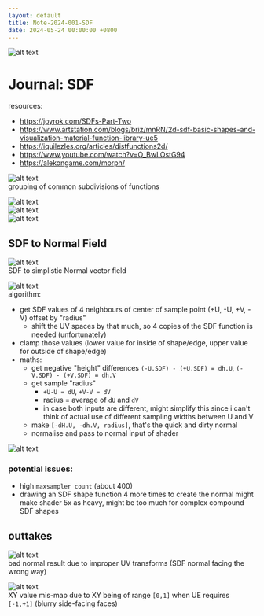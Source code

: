 ```yaml
---
layout: default
title: Note-2024-001-SDF
date: 2024-05-24 00:00:00 +0800
---
```


![alt text](img/2024/Note/001/SDF_Example_tiling.png)

# Journal: SDF

resources:
- https://joyrok.com/SDFs-Part-Two
- https://www.artstation.com/blogs/briz/mnRN/2d-sdf-basic-shapes-and-visualization-material-function-library-ue5
- https://iquilezles.org/articles/distfunctions2d/
- https://www.youtube.com/watch?v=O_BwLOstG94
- https://alekongame.com/morph/

![alt text](img/2024/Note/001/SDF_NodeSummary.png)<br/>
grouping of common subdivisions of functions

![alt text](img/2024/Note/001/SDF_construct0.png)<br/>
![alt text](img/2024/Note/001/SDF_construct1.png)<br/>
![alt text](img/2024/Note/001/SDF_construct2.png)<br/>

## SDF to Normal Field

![alt text](img/2024/Note/001/SDF_NormalNetworkTest.png)<br/>
SDF to simplistic Normal vector field

![alt text](img/2024/Note/001/SDF_NormalFunction.png)<br/>
algorithm:
- get SDF values of 4 neighbours of center of sample point (+U, -U, +V, -V) offset by "radius"
	- shift the UV spaces by that much, so 4 copies of the SDF function is needed (unfortunately)
- clamp those values (lower value for inside of shape/edge, upper value for outside of shape/edge)
- maths:
	- get negative "height" differences `(-U.SDF) - (+U.SDF) = dh.U`, `(-V.SDF) - (+V.SDF) = dh.V` 
	- get sample "radius"
		- `+U-U = dU`, `+V-V = dV`
		- radius = average of `dU` and `dV`
		- in case both inputs are different, might simplify this since i can't think of actual use of different sampling widths between U and V
	- make `[-dH.U, -dh.V, radius]`, that's the quick and dirty normal
	- normalise and pass to normal input of shader

![alt text](img/2024/Note/001/SDF_normalSketch.png)<br>

### potential issues:
- high `maxsampler count` (about 400)
- drawing an SDF shape function 4 more times to create the normal might make shader 5x as heavy, might be too much for complex compound SDF shapes

## outtakes

![alt text](img/2024/Note/001/SDF_bad_NormalDirection.png)<br/>
bad normal result due to improper UV transforms (SDF normal facing the wrong way)

![alt text](img/2024/Note/001/SDF_bad_Normal01Error.png)<br/>
XY value mis-map due to XY being of range `[0,1]` when UE requires `[-1,+1]` (blurry side-facing faces)
